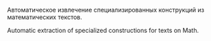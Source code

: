 Автоматическое извлечение специализированных конструкций из математических текстов.

Automatic extraction of specialized constructions for texts on Math.
